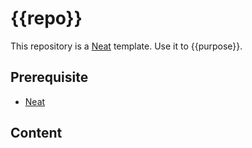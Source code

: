 # {{repo}}

This repository is a [Neat](https://github.com/olivr-com/neat) template. Use it to {{purpose}}.

## Prerequisite

<!-- If you're using commands that rely on other software being installed, add it here  -->

- [Neat](https://github.com/olivr-com/neat)

## Content

<!-- Add here what people get with {{repo}} -->
<!-- For example, you can include what will be downloaded/injected and commands that will be run -->

<!-- neat-usage -->

